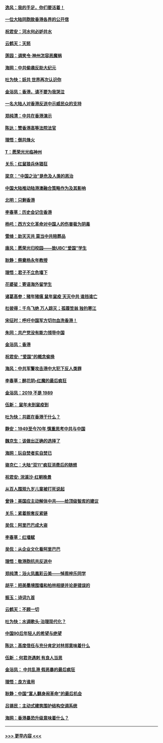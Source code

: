 #### [逸风：我的手足，你们要活着！](../pages/nsc993/n11676352.md?t=11240733) 
#### [一位大陆同胞致香港各界的公开信](../pages/nsc993/n11675761.md?t=11240733) 
#### [祝君安：河水何必妒井水](../pages/nsc993/n11675746.md?t=11240733) 
#### [云鹤天：天怒](../pages/nsc993/n11675718.md?t=11240733) 
#### [莲园：调笑令‧神州怎容恶魔祸](../pages/nsc993/n11675648.md?t=11240733) 
#### [海网：中共偷袭反助大纪元](../pages/nsc993/n11673515.md?t=11240733) 
#### [吐为快：妖共 世界再次认识你](../pages/nsc993/n11673506.md?t=11240733) 
#### [金浴凤：香港，请不要为我哭泣](../pages/nsc993/n11673248.md?t=11240733) 
#### [一名大陆人对香港反送中示威民众的支持](../pages/nsc993/n11672615.md?t=11240733) 
#### [郑纯清：中共在香港演示](../pages/nsc993/n11670539.md?t=11240733) 
#### [陈达：赞香港高等法院法官](../pages/nsc993/n11669542.md?t=11240733) 
#### [理悟：倒共烽火](../pages/nsc993/n11668844.md?t=11240733) 
#### [T：愿荣光光临神州](../pages/nsc993/n11668421.md?t=11240733) 
#### [关乐：红鼠狼兵休猖狂](../pages/nsc993/n11668378.md?t=11240733) 
#### [梁京：“中国之治”是危及人类的恶治](../pages/nsc993/n11668328.md?t=11240733) 
#### [中国大陆推动陆港澳融合策略作为及其影响](../pages/nsc993/n11668157.md?t=11240733) 
#### [北明：只剩香港](../pages/nsc993/n11668002.md?t=11240733) 
#### [李春草：历史会记住香港](../pages/nsc993/n11667927.md?t=11240733) 
#### [杨吒：西方文化革命对中国人的伤害极为阴毒](../pages/nsc993/n11664521.md?t=11240733) 
#### [雪绮：助天灭共 莫当中共陪葬品](../pages/nsc993/n11662650.md?t=11240733) 
#### [唐风：愿荣光归校园——致UBC“爱国”学生](../pages/nsc993/n11662194.md?t=11240733) 
#### [耿静：祭奠杨永年教授](../pages/nsc993/n11662514.md?t=11240733) 
#### [理悟：君子不立危墙下](../pages/nsc993/n11662172.md?t=11240733) 
#### [花婆娑：寄语海外留学生](../pages/nsc993/n11662121.md?t=11240733) 
#### [诸葛高参：猪年猪瘟 鼠年鼠疫 天灭中共 谁挡谁亡](../pages/nsc993/n11661980.md?t=11240733) 
#### [杜彼得：千鸟飞绝 万人踪灭；孤蓑笠翁 独钓寒江](../pages/nsc993/n11661170.md?t=11240733) 
#### [宋征时：呼吁中国军方切勿血洗香港！](../pages/nsc993/n11415318.md?t=11240733) 
#### [朱同：共产党没有能力领导中国](../pages/nsc993/n11660421.md?t=11240733) 
#### [金浴凤：香港](../pages/nsc993/n11660419.md?t=11240733) 
#### [祝君安: “爱国”的概念偷换](../pages/nsc993/n11659706.md?t=11240733) 
#### [海风：中共军警攻击港中大犯下反人类罪](../pages/nsc993/n11659632.md?t=11240733) 
#### [李春草：醉花阴•红魔的最后疯狂](../pages/nsc993/n11659287.md?t=11240733) 
#### [金浴凤：2019 不是 1989](../pages/nsc993/n11657663.md?t=11240733) 
#### [伍新： 鼠年未到鼠疫到](../pages/nsc993/n11655098.md?t=11240733) 
#### [吐为快：共匪在香港干什么？](../pages/nsc993/n11654891.md?t=11240733) 
#### [静安：1949至今70年 慎重思考中共与中国](../pages/nsc993/n11651244.md?t=11240733) 
#### [魏京生：该做出正确的选择了](../pages/nsc993/n11653084.md?t=11240733) 
#### [海网：玩自焚者实自焚已](../pages/nsc993/n11652423.md?t=11240733) 
#### [骆克仁：大陆“双11”疯狂消费后的随想](../pages/nsc993/n11652305.md?t=11240733) 
#### [祝君安: 浣溪沙·红朝晚景](../pages/nsc993/n11652258.md?t=11240733) 
#### [从百人围观九岁儿童被打死说起](../pages/nsc993/n11651030.md?t=11240733) 
#### [曾铮：美国应主动解体中共——给顶级智库的建议](../pages/nsc993/n11649888.md?t=11240733) 
#### [关乐：紧着脱套反紧链](../pages/nsc993/n11649069.md?t=11240733) 
#### [吴侃：阿里巴巴成大盗](../pages/nsc993/n11645523.md?t=11240733) 
#### [李春草：红墙赋](../pages/nsc993/n11646389.md?t=11240733) 
#### [吴侃：从企业文化看阿里巴巴](../pages/nsc993/n11645476.md?t=11240733) 
#### [理悟：敬港胞抗共反送中](../pages/nsc993/n11645466.md?t=11240733) 
#### [郑纯清：浴火凤凰彩云美——悼周梓乐同学](../pages/nsc993/n11645155.md?t=11240733) 
#### [胡平：把美墨境围墙和柏林相提并论是错误的](../pages/nsc993/n11645134.md?t=11240733) 
#### [振玉：诗词九首](../pages/nsc993/n11644081.md?t=11240733) 
#### [云鹤天：不顾一切](../pages/nsc993/n11643508.md?t=11240733) 
#### [吐为快：水调歌头·治理现代化？](../pages/nsc993/n11643485.md?t=11240733) 
#### [中国90后年轻人的希望与绝望](../pages/nsc993/n11642317.md?t=11240733) 
#### [陈达：高度信任与充分肯定对林郑意味着什么](../pages/nsc993/n11641441.md?t=11240733) 
#### [伍新 ：何君尧遇刺 有良人当思](../pages/nsc993/n11641503.md?t=11240733) 
#### [金浴凤： 中共乱港  假恶暴的最后疯狂](../pages/nsc993/n11641495.md?t=11240733) 
#### [理悟：良方谁用](../pages/nsc993/n11641463.md?t=11240733) 
#### [耿静：中国“富人翻身闹革命”的最后机会](../pages/nsc993/n11640655.md?t=11240733) 
#### [吕锡民：主动式建筑围护结构空调系统](../pages/nsc993/n11640168.md?t=11240733) 
#### [海网：香港暴恐升级意味着什么？](../pages/nsc993/n11635904.md?t=11240733) 

----
#### [ >>> 更早内容 <<< ](../indexes/nsc993-earlier.md)
